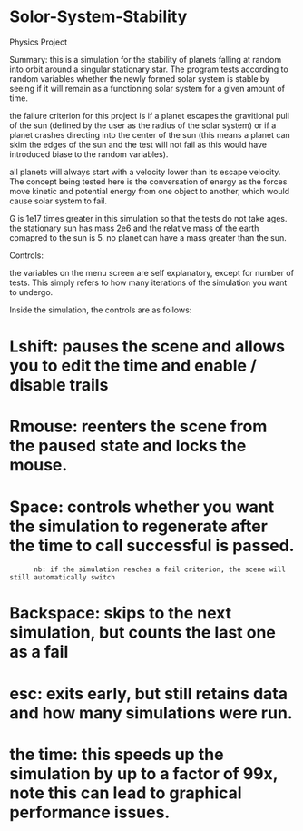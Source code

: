# Solor-System-Stability
Physics Project

Summary:
this is a simulation for the stability of planets falling at random into orbit around a singular stationary star. The program tests according to random variables whether the newly formed solar system is stable by seeing if it will remain as a functioning solar system for a given amount of time. 

the failure criterion for this project is if a planet escapes the gravitional pull of the sun (defined by the user as the radius of the solar system) or if a planet crashes directing into the center of the sun (this means a planet can skim the edges of the sun and the test will not fail as this would have introduced biase to the random variables).

all planets will always start with a velocity lower than its escape velocity. The concept being tested here is the conversation of energy as the forces move kinetic and potential energy from one object to another, which would cause solar system to fail.

G is 1e17 times greater in this simulation so that the tests do not take ages.
the stationary sun has mass 2e6 and the relative mass of the earth comapred to the sun is 5. 
no planet can have a mass greater than the sun.


Controls:

the variables on the menu screen are self explanatory, except for number of tests. This simply refers to how many iterations of the simulation you want to undergo.

Inside the simulation, the controls are as follows:
# Lshift: pauses the scene and allows you to edit the time and enable / disable trails
# Rmouse: reenters the scene from the paused state and locks the mouse.
# Space: controls whether you want the simulation to regenerate after the time to call successful is passed. 
          nb: if the simulation reaches a fail criterion, the scene will still automatically switch
# Backspace: skips to the next simulation, but counts the last one as a fail
# esc: exits early, but still retains data and how many simulations were run.

# the time: this speeds up the simulation by up to a factor of 99x, note this can lead to graphical performance issues.
